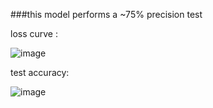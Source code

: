 ###this model performs a ~75% precision test

loss curve :

![image](https://github.com/PGImage/CACU/blob/master/example/cifar_10_quick/img/loss.jpg)

test accuracy:

![image](https://github.com/PGImage/CACU/blob/master/example/cifar_10_quick/img/cifar10_quick.jpg)
